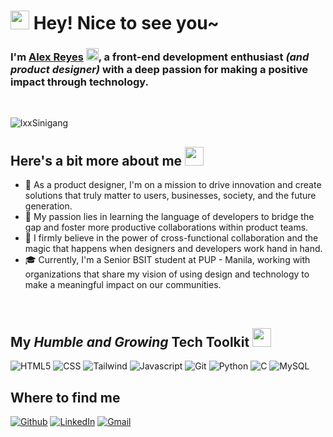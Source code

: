 # <img src="https://emojis.slackmojis.com/emojis/images/1643514738/7421/typingcat.gif?1643514738" width="30"/> Hey! Nice to see you~ #

### I'm [**Alex Reyes**](https://www.linkedin.com/in/alexreyesdesign/) <img src="https://emojis.slackmojis.com/emojis/images/1643510411/48061/yeye.png?1643510411" width="20"/>, a front-end development enthusiast *(and product designer)* with a deep passion for making a positive impact through technology. ###

<br>

![lxxSinigang](https://github.com/lxxSinigang/lxxSinigang/assets/69784228/300623ae-1f3e-4392-975c-e6d7ea95747b)

## Here's a bit more about me <img src="https://slackmojis.com/emojis/3643-cool-doge/download" width="30"/> ##

- 💼 As a product designer, I'm on a mission to drive innovation and create solutions that truly matter to users, businesses, society, and the future generation.
- 🌱 My passion lies in learning the language of developers to bridge the gap and foster more productive collaborations within product teams.
- 🤝 I firmly believe in the power of cross-functional collaboration and the magic that happens when designers and developers work hand in hand.
- 🎓 Currently, I'm a Senior BSIT student at PUP - Manila, working with organizations that share my vision of using design and technology to make a meaningful impact on our communities.

<br>

## My *Humble and Growing* Tech Toolkit <img src="https://emojis.slackmojis.com/emojis/images/1660225828/60569/happytaco.gif?1660225828" width="30"/> ##
<p>
  <img alt="HTML5" src="https://img.shields.io/badge/-HTML5-E34F26?style=for-the-badge&logo=html5&logoColor=white"/>
  <img alt="CSS" src="https://img.shields.io/badge/-CSS3-1572B6?style=for-the-badge&logo=css3&logoColor=white"/>
  <img alt="Tailwind" src="https://img.shields.io/badge/-Tailwind CSS-06B6D4?style=for-the-badge&logo=tailwindcss&logoColor=white"/>
  <img alt="Javascript" src="https://img.shields.io/badge/-JavaScript-F7DF1E?style=for-the-badge&logo=JavaScript&logoColor=white"/>
  <img alt="Git" src="https://img.shields.io/badge/-Git-F05032?style=for-the-badge&logo=Git&logoColor=white"/>
  <img alt="Python" src="https://img.shields.io/badge/-Python-3776AB?style=for-the-badge&logo=Python&logoColor=white"/>
  <img alt="C" src="https://img.shields.io/badge/-C Programming Language-A8B9CC?style=for-the-badge&logo=C&logoColor=white"/>
  <img alt="MySQL" src="https://img.shields.io/badge/-MySQL-4479A1?style=for-the-badge&logo=MySQL&logoColor=white"/>
</p>

## Where to find me ##
<p><a href="https://github.com/lxxSinigang" target="_blank"><img alt="Github" src="https://img.shields.io/badge/GitHub-%2312100E.svg?&style=for-the-badge&logo=Github&logoColor=white" /></a> 
  <a href="https://www.linkedin.com/in/alexreyesdesign/" target="_blank"><img alt="LinkedIn" src="https://img.shields.io/badge/linkedin-%230077B5.svg?&style=for-the-badge&logo=linkedin&logoColor=white" /></a> 
  <a href=mailto:alexreyes.design.work@gmail.com target="_blank"><img alt="Gmail" src="https://img.shields.io/badge/gmail-EA4335?&style=for-the-badge&logo=gmail&logoColor=white" /></a>
</p>
